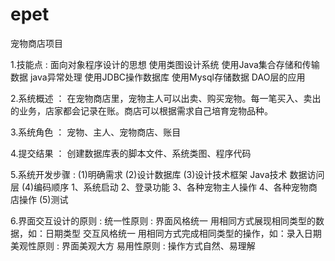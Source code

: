 # epet
宠物商店项目

1.技能点 : 
面向对象程序设计的思想 
使用类图设计系统 
使用Java集合存储和传输数据 
java异常处理 
使用JDBC操作数据库
使用Mysql存储数据
DAO层的应用

2.系统概述 ：
在宠物商店里，宠物主人可以出卖、购买宠物。每一笔买入、卖出的业务，店家都会记录在账。商店可以根据需求自己培育宠物品种。

3.系统角色 ：
宠物、主人、宠物商店、账目

4.提交结果 ：
创建数据库表的脚本文件、系统类图、程序代码 

5.系统开发步骤 :
(1)明确需求
(2)设计数据库
(3)设计技术框架
    Java技术
    数据访问层
(4)编码顺序 1、系统启动 2、登录功能 3、各种宠物主人操作 4、各种宠物商店操作
(5)测试

6.界面交互设计的原则 :
统一性原则 :
         界面风格统一
             用相同方式展现相同类型的数据，如：日期类型
         交互风格统一
             用相同方式完成相同类型的操作，如：录入日期 
 美观性原则 : 
         界面美观大方
 易用性原则 :
         操作方式自然、易理解
